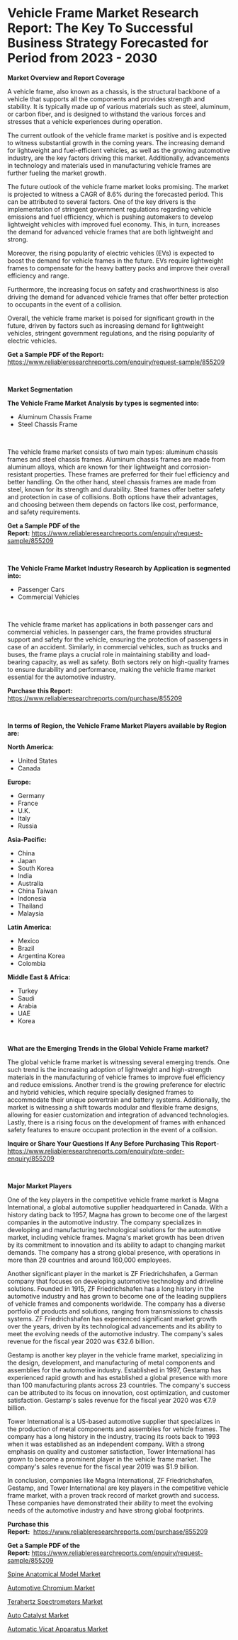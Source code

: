 <p><h1>Vehicle Frame Market Research Report: The Key To Successful Business Strategy Forecasted for Period from 2023 - 2030</h1></p><p><strong>Market Overview and Report Coverage</strong></p>
<p><p>A vehicle frame, also known as a chassis, is the structural backbone of a vehicle that supports all the components and provides strength and stability. It is typically made up of various materials such as steel, aluminum, or carbon fiber, and is designed to withstand the various forces and stresses that a vehicle experiences during operation.</p><p>The current outlook of the vehicle frame market is positive and is expected to witness substantial growth in the coming years. The increasing demand for lightweight and fuel-efficient vehicles, as well as the growing automotive industry, are the key factors driving this market. Additionally, advancements in technology and materials used in manufacturing vehicle frames are further fueling the market growth.</p><p>The future outlook of the vehicle frame market looks promising. The market is projected to witness a CAGR of 8.6% during the forecasted period. This can be attributed to several factors. One of the key drivers is the implementation of stringent government regulations regarding vehicle emissions and fuel efficiency, which is pushing automakers to develop lightweight vehicles with improved fuel economy. This, in turn, increases the demand for advanced vehicle frames that are both lightweight and strong.</p><p>Moreover, the rising popularity of electric vehicles (EVs) is expected to boost the demand for vehicle frames in the future. EVs require lightweight frames to compensate for the heavy battery packs and improve their overall efficiency and range.</p><p>Furthermore, the increasing focus on safety and crashworthiness is also driving the demand for advanced vehicle frames that offer better protection to occupants in the event of a collision.</p><p>Overall, the vehicle frame market is poised for significant growth in the future, driven by factors such as increasing demand for lightweight vehicles, stringent government regulations, and the rising popularity of electric vehicles.</p></p>
<p><strong>Get a Sample PDF of the Report:</strong> <a href="https://www.reliableresearchreports.com/enquiry/request-sample/855209">https://www.reliableresearchreports.com/enquiry/request-sample/855209</a></p>
<p>&nbsp;</p>
<p><strong>Market Segmentation</strong></p>
<p><strong>The Vehicle Frame Market Analysis by types is segmented into:</strong></p>
<p><ul><li>Aluminum Chassis Frame</li><li>Steel Chassis Frame</li></ul></p>
<p>&nbsp;</p>
<p><p>The vehicle frame market consists of two main types: aluminum chassis frames and steel chassis frames. Aluminum chassis frames are made from aluminum alloys, which are known for their lightweight and corrosion-resistant properties. These frames are preferred for their fuel efficiency and better handling. On the other hand, steel chassis frames are made from steel, known for its strength and durability. Steel frames offer better safety and protection in case of collisions. Both options have their advantages, and choosing between them depends on factors like cost, performance, and safety requirements.</p></p>
<p><strong>Get a Sample PDF of the Report:</strong>&nbsp;<a href="https://www.reliableresearchreports.com/enquiry/request-sample/855209">https://www.reliableresearchreports.com/enquiry/request-sample/855209</a></p>
<p>&nbsp;</p>
<p><strong>The Vehicle Frame Market Industry Research by Application is segmented into:</strong></p>
<p><ul><li>Passenger Cars</li><li>Commercial Vehicles</li></ul></p>
<p>&nbsp;</p>
<p><p>The vehicle frame market has applications in both passenger cars and commercial vehicles. In passenger cars, the frame provides structural support and safety for the vehicle, ensuring the protection of passengers in case of an accident. Similarly, in commercial vehicles, such as trucks and buses, the frame plays a crucial role in maintaining stability and load-bearing capacity, as well as safety. Both sectors rely on high-quality frames to ensure durability and performance, making the vehicle frame market essential for the automotive industry.</p></p>
<p><strong>Purchase this Report:</strong>&nbsp; <a href="https://www.reliableresearchreports.com/purchase/855209">https://www.reliableresearchreports.com/purchase/855209</a></p>
<p>&nbsp;</p>
<p><strong>In terms of Region, the Vehicle Frame Market Players available by Region are:</strong></p>
<p>
    <p> <strong> North America: </strong>
        <ul>
            <li>United States</li>
            <li>Canada</li>
        </ul>
        </p> 
    <p> <strong> Europe: </strong>
        <ul>
            <li>Germany</li>
            <li>France</li>
            <li>U.K.</li>
            <li>Italy</li>
            <li>Russia</li>
        </ul>
        </p> 
    <p> <strong> Asia-Pacific: </strong>
        <ul>
            <li>China</li>
            <li>Japan</li>
            <li>South Korea</li>
            <li>India</li>
            <li>Australia</li>
            <li>China Taiwan</li>
            <li>Indonesia</li>
            <li>Thailand</li>
            <li>Malaysia</li>
        </ul>
        </p> 
    <p> <strong> Latin America: </strong>
        <ul>
            <li>Mexico</li>
            <li>Brazil</li>
            <li>Argentina Korea</li>
            <li>Colombia</li>
        </ul>
        </p> 
    <p> <strong> Middle East & Africa: </strong>
        <ul>
            <li>Turkey</li>
            <li>Saudi</li>
            <li>Arabia</li>
            <li>UAE</li>
            <li>Korea</li>
        </ul>
    </p>
    </p>
<p>&nbsp;</p>
<p><strong>What are the Emerging Trends in the Global Vehicle Frame market?</strong></p>
<p><p>The global vehicle frame market is witnessing several emerging trends. One such trend is the increasing adoption of lightweight and high-strength materials in the manufacturing of vehicle frames to improve fuel efficiency and reduce emissions. Another trend is the growing preference for electric and hybrid vehicles, which require specially designed frames to accommodate their unique powertrain and battery systems. Additionally, the market is witnessing a shift towards modular and flexible frame designs, allowing for easier customization and integration of advanced technologies. Lastly, there is a rising focus on the development of frames with enhanced safety features to ensure occupant protection in the event of a collision.</p></p>
<p><strong>Inquire or Share Your Questions If Any Before Purchasing This Report</strong>- <a href="https://www.reliableresearchreports.com/enquiry/pre-order-enquiry/855209">https://www.reliableresearchreports.com/enquiry/pre-order-enquiry/855209</a></p>
<p>&nbsp;</p>
<p><strong>Major Market Players</strong></p>
<p><p>One of the key players in the competitive vehicle frame market is Magna International, a global automotive supplier headquartered in Canada. With a history dating back to 1957, Magna has grown to become one of the largest companies in the automotive industry. The company specializes in developing and manufacturing technological solutions for the automotive market, including vehicle frames. Magna's market growth has been driven by its commitment to innovation and its ability to adapt to changing market demands. The company has a strong global presence, with operations in more than 29 countries and around 160,000 employees.</p><p>Another significant player in the market is ZF Friedrichshafen, a German company that focuses on developing automotive technology and driveline solutions. Founded in 1915, ZF Friedrichshafen has a long history in the automotive industry and has grown to become one of the leading suppliers of vehicle frames and components worldwide. The company has a diverse portfolio of products and solutions, ranging from transmissions to chassis systems. ZF Friedrichshafen has experienced significant market growth over the years, driven by its technological advancements and its ability to meet the evolving needs of the automotive industry. The company's sales revenue for the fiscal year 2020 was €32.6 billion.</p><p>Gestamp is another key player in the vehicle frame market, specializing in the design, development, and manufacturing of metal components and assemblies for the automotive industry. Established in 1997, Gestamp has experienced rapid growth and has established a global presence with more than 100 manufacturing plants across 23 countries. The company's success can be attributed to its focus on innovation, cost optimization, and customer satisfaction. Gestamp's sales revenue for the fiscal year 2020 was €7.9 billion.</p><p>Tower International is a US-based automotive supplier that specializes in the production of metal components and assemblies for vehicle frames. The company has a long history in the industry, tracing its roots back to 1993 when it was established as an independent company. With a strong emphasis on quality and customer satisfaction, Tower International has grown to become a prominent player in the vehicle frame market. The company's sales revenue for the fiscal year 2019 was $1.9 billion.</p><p>In conclusion, companies like Magna International, ZF Friedrichshafen, Gestamp, and Tower International are key players in the competitive vehicle frame market, with a proven track record of market growth and success. These companies have demonstrated their ability to meet the evolving needs of the automotive industry and have strong global footprints.</p></p>
<p><strong>Purchase this Report:</strong>&nbsp;&nbsp;<a href="https://www.reliableresearchreports.com/purchase/855209">https://www.reliableresearchreports.com/purchase/855209</a></p>
<p></p>
<p><strong>Get a Sample PDF of the Report:</strong>&nbsp;<a href="https://www.reliableresearchreports.com/enquiry/request-sample/855209">https://www.reliableresearchreports.com/enquiry/request-sample/855209</a></p>
<p><p><a href="https://www.linkedin.com/pulse/spine-anatomical-model-market-share-amp-new-trends-analysis-ljnmf/">Spine Anatomical Model Market</a></p><p><a href="https://github.com/Chiragrp26/Market-Research-Report-List-1/blob/main/automotive-chromium-market.md">Automotive Chromium Market</a></p><p><a href="https://medium.com/@holliswelch2023/terahertz-spectrometers-market-insights-into-market-cagr-market-trends-and-growth-strategies-f255e2973c4c">Terahertz Spectrometers Market</a></p><p><a href="https://github.com/santosh758595/Market-Research-Report-List-1/blob/main/auto-catalyst-market.md">Auto Catalyst Market</a></p><p><a href="https://medium.com/@vilmalittel/automatic-vicat-apparatus-market-the-key-to-successful-business-strategy-forecast-till-2030-3132df2bccd3">Automatic Vicat Apparatus Market</a></p></p>
